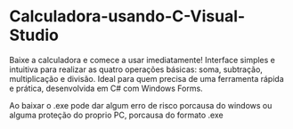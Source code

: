 # Calculadora-usando-C-Visual-Studio
Baixe a calculadora e comece a usar imediatamente! Interface simples e intuitiva para realizar as quatro operações básicas: soma, subtração, multiplicação e divisão. Ideal para quem precisa de uma ferramenta rápida e prática, desenvolvida em C# com Windows Forms.

Ao baixar o .exe pode dar algum erro de risco porcausa do windows ou alguma proteção do proprio PC, porcausa do formato .exe
